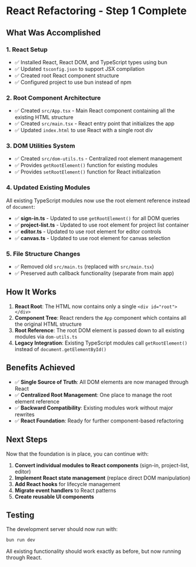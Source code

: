# React Refactoring - Step 1 Complete

## What Was Accomplished

### 1. React Setup
- ✅ Installed React, React DOM, and TypeScript types using bun
- ✅ Updated `tsconfig.json` to support JSX compilation
- ✅ Created root React component structure
- ✅ Configured project to use bun instead of npm

### 2. Root Component Architecture
- ✅ Created `src/App.tsx` - Main React component containing all the existing HTML structure
- ✅ Created `src/main.tsx` - React entry point that initializes the app
- ✅ Updated `index.html` to use React with a single root div

### 3. DOM Utilities System
- ✅ Created `src/dom-utils.ts` - Centralized root element management
- ✅ Provides `getRootElement()` function for existing modules
- ✅ Provides `setRootElement()` function for React initialization

### 4. Updated Existing Modules
All existing TypeScript modules now use the root element reference instead of `document`:

- ✅ **sign-in.ts** - Updated to use `getRootElement()` for all DOM queries
- ✅ **project-list.ts** - Updated to use root element for project list container  
- ✅ **editor.ts** - Updated to use root element for editor controls
- ✅ **canvas.ts** - Updated to use root element for canvas selection

### 5. File Structure Changes
- ✅ Removed old `src/main.ts` (replaced with `src/main.tsx`)
- ✅ Preserved auth callback functionality (separate from main app)

## How It Works

1. **React Root**: The HTML now contains only a single `<div id="root"></div>`
2. **Component Tree**: React renders the `App` component which contains all the original HTML structure
3. **Root Reference**: The root DOM element is passed down to all existing modules via `dom-utils.ts`
4. **Legacy Integration**: Existing TypeScript modules call `getRootElement()` instead of `document.getElementById()`

## Benefits Achieved

- ✅ **Single Source of Truth**: All DOM elements are now managed through React
- ✅ **Centralized Root Management**: One place to manage the root element reference
- ✅ **Backward Compatibility**: Existing modules work without major rewrites
- ✅ **React Foundation**: Ready for further component-based refactoring

## Next Steps

Now that the foundation is in place, you can continue with:

1. **Convert individual modules to React components** (sign-in, project-list, editor)
2. **Implement React state management** (replace direct DOM manipulation)
3. **Add React hooks** for lifecycle management
4. **Migrate event handlers** to React patterns
5. **Create reusable UI components**

## Testing

The development server should now run with:
```bash
bun run dev
```

All existing functionality should work exactly as before, but now running through React.